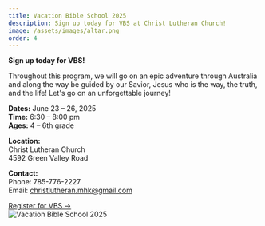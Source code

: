 ```yaml
---
title: Vacation Bible School 2025
description: Sign up today for VBS at Christ Lutheran Church! 
image: /assets/images/altar.png
order: 4
---
```



<div class="grid grid-cols-1 md:grid-cols-2 gap-8">
  <div>
    <strong>Sign up today for VBS!</strong>
    <p>Throughout this program, we will go on an epic adventure through Australia and along the way be guided by our Savior, Jesus who is the way, the truth, and the life! Let's go on an unforgettable journey!</p>
    <p><strong>Dates:</strong> June 23 – 26, 2025<br/>
    <strong>Time:</strong> 6:30 – 8:00 pm<br/>
    <strong>Ages:</strong> 4 – 6th grade</p>
    <p class="mt-4"><strong>Location:</strong><br/>
    Christ Lutheran Church<br/>
    4592 Green Valley Road</p>
    <p class="mt-4"><strong>Contact:</strong><br/>
    Phone: 785-776-2227<br/>
    Email: <a href="mailto:christlutheran.mhk@gmail.com">christlutheran.mhk@gmail.com</a></p>
    <a href="https://vbsmate.com/events/ChristLutheranMHK/30999#about" target="_blank" class="inline-block mt-4 bg-liturgical-red hover:bg-liturgical-burgundy text-white !text-white px-4 py-2 rounded font-cinzel transition-colors">Register for VBS →</a>
  </div>
  <div>
    <img src="/2025vbs.png" alt="Vacation Bible School 2025" class="mx-auto w-full max-w-md md:max-w-lg mb-6" />
     
  </div>
</div>